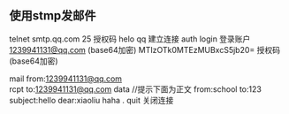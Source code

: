 ## 使用stmp发邮件
telnet smtp.qq.com 25
授权码 
helo qq 建立连接
auth login 登录账户 
1239941131@qq.com (base64加密) MTIzOTk0MTEzMUBxcS5jb20=
授权码 (base64加密) 

mail from:<1239941131@qq.com>  
rcpt to:<1239941131@qq.com> 
data //提示下面为正文
from:school
to:123
subject:hello 
dear:xiaoliu haha
. 
quit 关闭连接